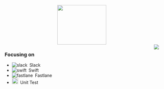 <div align=center>
<img src="https://media.giphy.com/media/eng1F85OwyqQe6JHc2/giphy.gif" width="160px" height="130px">
</div>

<img align="right" src="https://github-readme-stats.vercel.app/api?username=anjaeyoung26&show_icons=true&locale=en&count_private=true&theme=graywhite " />

### Focusing on

- ![slack](https://user-images.githubusercontent.com/61190690/117548509-5f804680-b070-11eb-82d9-c2fb1d1dd4a9.png) Slack
- ![swift](https://user-images.githubusercontent.com/61190690/117548531-7757ca80-b070-11eb-95c7-82d2491d404c.png) Swift
- ![fastlane](https://user-images.githubusercontent.com/61190690/117548154-542c1b80-b06e-11eb-93f4-f0ce65dd31ad.png) Fastlane
- <img src="https://user-images.githubusercontent.com/61190690/117548318-49be5180-b06f-11eb-86cf-d0b21fd78a94.png" width="20" height="20"/> Unit Test

<!--
<p>&nbsp;<img align="center" src="https://github-readme-stats.vercel.app/api?username=anjaeyoung26&show_icons=true&locale=en" alt="anjaeyoung26" /></p>
-->

<!--
[![Hits](https://hits.seeyoufarm.com/api/count/incr/badge.svg?url=https%3A%2F%2Fgithub.com%2Fanjaeyoung26%2Fanjaeyoung26.git&count_bg=%23676A65&title_bg=%23676A65&icon=&icon_color=%23E7E7E7&title=Welcome&edge_flat=false)](https://hits.seeyoufarm.com)
-->

<!--
### May's Resolution

- Post at least once a week - Algorithm, Free topic
- Become a open source contributor
- One day, One commit
-->

<!--
<h3 align="left">Skills</h3>
<p align="left"> <a href="https://firebase.google.com/" target="_blank"> <img src="https://www.vectorlogo.zone/logos/firebase/firebase-icon.svg" alt="firebase" width="40" height="40"/> </a> <a href="https://git-scm.com/" target="_blank"> <img src="https://www.vectorlogo.zone/logos/git-scm/git-scm-icon.svg" alt="git" width="40" height="40"/> </a> <a href="https://developer.apple.com/library/archive/documentation/Cocoa/Conceptual/ProgrammingWithObjectiveC/Introduction/Introduction.html" target="_blank"> <img src="https://www.vectorlogo.zone/logos/apple_objectivec/apple_objectivec-icon.svg" alt="objectivec" width="40" height="40"/> </a> <a href="https://developer.apple.com/swift/" target="_blank"> <img src="https://raw.githubusercontent.com/devicons/devicon/master/icons/swift/swift-original.svg" alt="swift" width="40" height="40"/> </a> </p>
-->

<!--
[![Gmail Badge](https://img.shields.io/badge/Gmail-d14836?style=flat-square&logo=Gmail&logoColor=white&link=mailto:snugyun01@gmail.com)](mailto:snugyun01@gmail.com)
[![Tech Blog Badge](http://img.shields.io/badge/-Tech%20blog-black?style=flat-square&logo=github&link=https://anjaeyoung26.github.io//)](https://anjaeyoung26.github.io//)
-->
